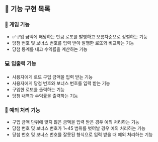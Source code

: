 ## 🧾 기능 구현 목록

### 🚀 게임 기능

- ✅구입 금액에 해당하는 만큼 로또를 발행하고 오름차순으로 정렬하는 기능
- 당첨 번호 및 보너스 번호를 입력 받아 발행한 로또와 비교하는 기능
- 당첨 통계를 내고 수익률을 계산하는 기능

### 💻 입출력 기능

- 사용자에게 로또 구입 금액을 입력 받는 기능
- 사용자에게 당첨 번호와 보너스 번호를 입력 받는 기능
- 구입한 로또를 출력하는 기능
- 당첨 내역과 수익률을 출력하는 기능

### 🚨 예외 처리 기능

- 구입 금액 단위에 맞지 않은 금액을 입력 받은 경우 예외 처리하는 기능
- 당첨 번호 및 보너스 번호가 1~45 범위를 벗어날 경우 예외 처리하는 기능
- 당첨 번호 및 보너스 번호를 잘못된 형식으로 입력 받을 때 예외 처리하는 기능
